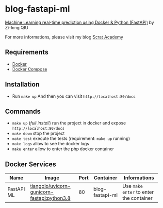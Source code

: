# blog-fastapi-ml

[Machine Learning real-time prediction using Docker & Python (FastAPI)](https://scrat.academy/machine-learning-real-time-prediction-using-docker-and-python/) by Zi-long QIU

For more informations, please visit my blog [Scrat Academy](https://scrat.academy/)

## Requirements

- [Docker](https://docs.docker.com/get-docker/)
- [Docker Compose](https://docs.docker.com/compose/install/)

## Installation

- Run `make up`
And then you can visit `http://localhost:80/docs`

## Commands

- `make up` (_full install_) run the project in docker and expose `http://localhost:80/docs`
- `make down` stop the project
- `make test` execute the tests (requirement: `make up` running)
- `make logs` allow to see the docker logs
- `make enter` allow to enter the php docker container

## Docker Services

| Name    | Image                                               | Port | Container           | Informations                                                                                  |
| ------- | --------------------------------------------------- | ---- | ------------------- | --------------------------------------------------------------------------------------------- |
| FastAPI ML | [tiangolo/uvicorn-gunicorn-fastapi:python3.8](https://github.com/tiangolo/uvicorn-gunicorn-fastapi-docker) | 80 | blog-fastapi-ml   | Use `make enter` to enter the container                                                       |